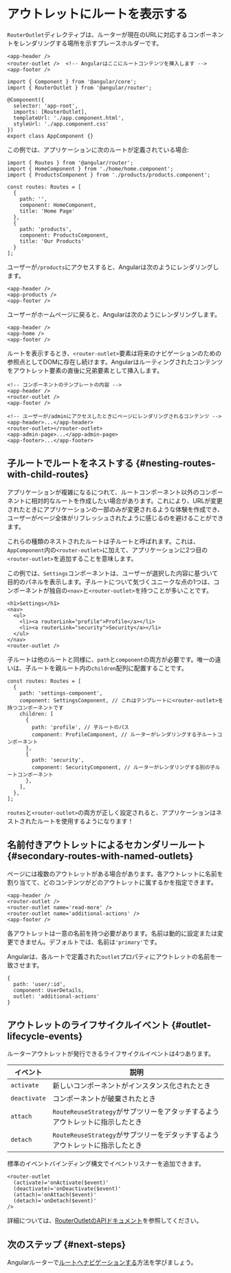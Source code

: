 # アウトレットにルートを表示する

`RouterOutlet`ディレクティブは、ルーターが現在のURLに対応するコンポーネントをレンダリングする場所を示すプレースホルダーです。

```angular-html
<app-header />
<router-outlet />  <!-- Angularはここにルートコンテンツを挿入します -->
<app-footer />
```

```angular-ts
import { Component } from '@angular/core';
import { RouterOutlet } from '@angular/router';

@Component({
  selector: 'app-root',
  imports: [RouterOutlet],
  templateUrl: './app.component.html',
  styleUrl: './app.component.css'
})
export class AppComponent {}
```

この例では、アプリケーションに次のルートが定義されている場合:

```angular-ts
import { Routes } from '@angular/router';
import { HomeComponent } from './home/home.component';
import { ProductsComponent } from './products/products.component';

const routes: Routes = [
  {
    path: '',
    component: HomeComponent,
    title: 'Home Page'
  },
  {
    path: 'products',
    component: ProductsComponent,
    title: 'Our Products'
  }
];
```

ユーザーが`/products`にアクセスすると、Angularは次のようにレンダリングします。

```angular-html
<app-header />
<app-products />
<app-footer />
```

ユーザーがホームページに戻ると、Angularは次のようにレンダリングします。

```angular-html
<app-header />
<app-home />
<app-footer />
```

ルートを表示するとき、`<router-outlet>`要素は将来のナビゲーションのための参照点としてDOMに存在し続けます。Angularはルーティングされたコンテンツをアウトレット要素の直後に兄弟要素として挿入します。

```angular-html
<!-- コンポーネントのテンプレートの内容 -->
<app-header />
<router-outlet />
<app-footer />
```

```angular-html
<!-- ユーザーが/adminにアクセスしたときにページにレンダリングされるコンテンツ -->
<app-header>...</app-header>
<router-outlet></router-outlet>
<app-admin-page>...</app-admin-page>
<app-footer>...</app-footer>
```

## 子ルートでルートをネストする {#nesting-routes-with-child-routes}

アプリケーションが複雑になるにつれて、ルートコンポーネント以外のコンポーネントに相対的なルートを作成したい場合があります。これにより、URLが変更されたときにアプリケーションの一部のみが変更されるような体験を作成でき、ユーザーがページ全体がリフレッシュされたように感じるのを避けることができます。

これらの種類のネストされたルートは子ルートと呼ばれます。これは、`AppComponent`内の`<router-outlet>`に加えて、アプリケーションに2つ目の`<router-outlet>`を追加することを意味します。

この例では、`Settings`コンポーネントは、ユーザーが選択した内容に基づいて目的のパネルを表示します。子ルートについて気づくユニークな点の1つは、コンポーネントが独自の`<nav>`と`<router-outlet>`を持つことが多いことです。

```angular-html
<h1>Settings</h1>
<nav>
  <ul>
    <li><a routerLink="profile">Profile</a></li>
    <li><a routerLink="security">Security</a></li>
  </ul>
</nav>
<router-outlet />
```

子ルートは他のルートと同様に、`path`と`component`の両方が必要です。唯一の違いは、子ルートを親ルート内の`children`配列に配置することです。

```angular-ts
const routes: Routes = [
  {
    path: 'settings-component',
    component: SettingsComponent, // これはテンプレートに<router-outlet>を持つコンポーネントです
    children: [
      {
        path: 'profile', // 子ルートのパス
        component: ProfileComponent, // ルーターがレンダリングする子ルートコンポーネント
      },
      {
        path: 'security',
        component: SecurityComponent, // ルーターがレンダリングする別の子ルートコンポーネント
      },
    ],
  },
];
```

`routes`と`<router-outlet>`の両方が正しく設定されると、アプリケーションはネストされたルートを使用するようになります！

## 名前付きアウトレットによるセカンダリールート {#secondary-routes-with-named-outlets}

ページには複数のアウトレットがある場合があります。各アウトレットに名前を割り当てて、どのコンテンツがどのアウトレットに属するかを指定できます。

```angular-html
<app-header />
<router-outlet />
<router-outlet name='read-more' />
<router-outlet name='additional-actions' />
<app-footer />
```

各アウトレットは一意の名前を持つ必要があります。名前は動的に設定または変更できません。デフォルトでは、名前は`'primary'`です。

Angularは、各ルートで定義された`outlet`プロパティにアウトレットの名前を一致させます。

```angular-ts
{
  path: 'user/:id',
  component: UserDetails,
  outlet: 'additional-actions'
}
```

## アウトレットのライフサイクルイベント {#outlet-lifecycle-events}

ルーターアウトレットが発行できるライフサイクルイベントは4つあります。

| イベント       | 説明                                           |
| ------------ | ---------------------------------------------- |
| `activate`   | 新しいコンポーネントがインスタンス化されたとき |
| `deactivate` | コンポーネントが破棄されたとき                 |
| `attach`     | `RouteReuseStrategy`がサブツリーをアタッチするようアウトレットに指示したとき |
| `detach`     | `RouteReuseStrategy`がサブツリーをデタッチするようアウトレットに指示したとき |

標準のイベントバインディング構文でイベントリスナーを追加できます。

```angular-html
<router-outlet
  (activate)='onActivate($event)'
  (deactivate)='onDeactivate($event)'
  (attach)='onAttach($event)'
  (detach)='onDetach($event)'
/>
```

詳細については、[RouterOutletのAPIドキュメント](/api/router/RouterOutlet?tab=api)を参照してください。

## 次のステップ {#next-steps}

Angularルーターで[ルートへナビゲーションする](/guide/routing/navigate-to-routes)方法を学びましょう。
